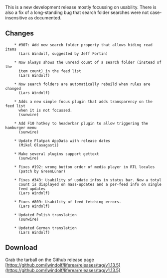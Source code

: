 This is a new development release mostly focussing on usability. There is also a fix
of a long-standing bug that search folder searches were not case-insensitive as
documented.

## Changes

        * #907: Add new search folder property that allows hiding read items
          (Lars Windolf, suggested by Jeff Fortin)

        * Now always shows the unread count of a search folder (instead of the
          item count) in the feed list
          (Lars Windolf)

        * Now search folders are automatically rebuild when rules are changed
          (Lars Windolf)

        * Adds a new simple focus plugin that adds transparency on the feed list
          when it is not focussed.
          (sunwire)

        * Add F10 hotkey to headerbar plugin to allow triggering the hamburger menu
          (sunwire)

        * Update Flatpak AppData with release dates
          (Mikel Olasagasti)

        * Make several plugins support gettext
          (sunwire)

        * Fixes #192: wrong button order of media player in RTL locales
          (patch by GreenLunar)

        * Fixes #343: Usability of update infos in status bar. Now a total
          count is displayed on mass-updates and a per-feed info on single
          feed updates
          (Lars Windolf)

        * Fixes #809: Usability of feed fetching errors.
          (Lars Windolf)

        * Updated Polish translation
          (sunwire)

        * Updated German translation
          (Lars Windolf)


## Download

Grab the tarball on the Github release page [https://github.com/lwindolf/liferea/releases/tag/v1.13.5](https://github.com/lwindolf/liferea/releases/tag/v1.13.5)
